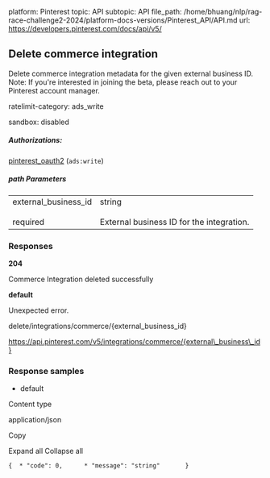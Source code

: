 platform: Pinterest
topic: API
subtopic: API
file_path: /home/bhuang/nlp/rag-race-challenge2-2024/platform-docs-versions/Pinterest_API/API.md
url: https://developers.pinterest.com/docs/api/v5/

## [](#operation/integrations_commerce/del)Delete commerce integration

Delete commerce integration metadata for the given external business ID. Note: If you're interested in joining the beta, please reach out to your Pinterest account manager.

ratelimit-category: ads\_write

sandbox: disabled

##### Authorizations:

[pinterest\_oauth2](#section/Authentication/pinterest_oauth2) (`ads:write`)

##### path Parameters

|     |     |
| --- | --- |
| external\_business\_id<br><br>required | string<br><br>External business ID for the integration. |

### Responses

**204**

Commerce Integration deleted successfully

**default**

Unexpected error.

delete/integrations/commerce/{external\_business\_id}

https://api.pinterest.com/v5/integrations/commerce/{external\_business\_id}

### Response samples

* default

Content type

application/json

Copy

Expand all Collapse all

`{  * "code": 0,      * "message": "string"       }`